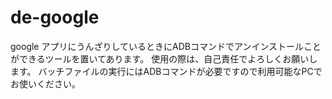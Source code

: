 # de-google

google アプリにうんざりしているときにADBコマンドでアンインストールことができるツールを置いてあります。
使用の際は、自己責任でよろしくお願いします。
バッチファイルの実行にはADBコマンドが必要ですので利用可能なPCでお使いください。
